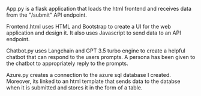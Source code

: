 App.py is a flask application that loads the html frontend and receives data from the "/submit" API endpoint. 

Frontend.html uses HTML and Bootstrap to create a UI for the web application and design it. It also uses Javascript to send data to an API endpoint.

Chatbot.py uses Langchain and GPT 3.5 turbo engine to create a helpful chatbot that can respond to the users prompts. A persona has been given to the chatbot to appropriately reply to the prompts.

Azure.py creates a connection to the azure sql database I created. Moreover, its linked to an html template that sends data to the databse when it is submitted and stores it in the form of a table. 
